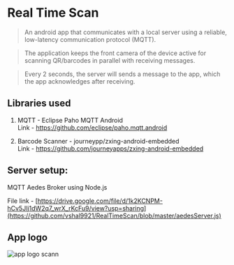 # Real Time Scan

> An android app that communicates with a local server using a reliable, low-latency communication protocol (MQTT).

> The application keeps the front camera of the device active for scanning QR/barcodes in parallel with receiving messages.

> Every 2 seconds, the server will sends a message to the app, which the app acknowledges after receiving.  <br />

## Libraries used

1) MQTT - Eclipse Paho MQTT Android<br/>
   Link - https://github.com/eclipse/paho.mqtt.android<br/>
   
2) Barcode Scanner - journeypp/zxing-android-embedded<br/>
   Link - https://github.com/journeyapps/zxing-android-embedded<br/>

## Server setup:

MQTT Aedes Broker using Node.js

File link - [https://drive.google.com/file/d/1k2KCNPM-hCv5JIj1dW2q7_wrX_rKcFu9/view?usp=sharing](https://github.com/vshal9921/RealTimeScan/blob/master/aedesServer.js)


## App logo

![app logo scann](https://github.com/vshal9921/RealTimeScan/assets/46436486/7c27faee-a393-4de2-af8f-72b624ce6198)

